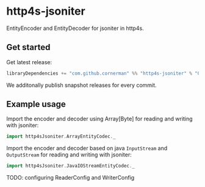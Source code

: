 # http4s-jsoniter

EntityEncoder and EntityDecoder for jsoniter in http4s.

## Get started

Get latest release:
```scala
libraryDependencies += "com.github.cornerman" %% "http4s-jsoniter" % "0.1.2"
```

We additonally publish snapshot releases for every commit.

## Example usage

Import the encoder and decoder using Array[Byte] for reading and writing with jsoniter:
```scala
import http4sJsoniter.ArrayEntityCodec._
```

Import the encoder and decoder based on java `InputStream` and `OutputStream` for reading and writing with jsoniter:
```scala
import http4sJsoniter.JavaIOStreamEntityCodec._
```

TODO: configuring ReaderConfig and WriterConfig
